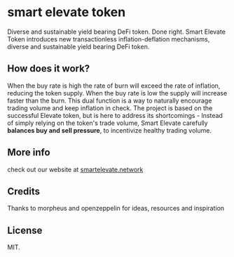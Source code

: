 # smart elevate token

Diverse and sustainable yield bearing DeFi token. Done right.
Smart Elevate Token introduces new transactionless inflation-deflation mechanisms, diverse and sustainable yield bearing DeFi token. 

## How does it work?

When the buy rate is high the rate of burn will exceed the rate of inflation, reducing the token supply. When the buy rate is low the supply will increase faster than the burn. This dual function is a way to naturally encourage trading volume and keep inflation in check. The project is based on the successful Elevate token, but is here to address its shortcomings - Instead of simply relying on the token's trade volume, Smart Elevate carefully **balances buy and sell pressure**, to incentivize healthy trading volume.

## More info
check out our website at [smartelevate.network](https://smartelevate.network)

## Credits
Thanks to morpheus and openzeppelin for ideas, resources and inspiration

## License
MIT.
